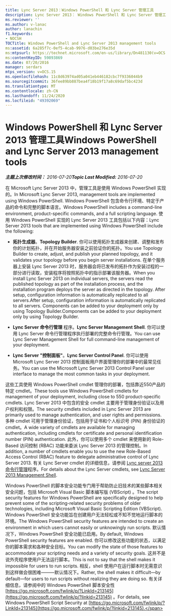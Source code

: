 ```yaml
---
title: Lync Server 2013：Windows PowerShell 和 Lync Server 管理工具
description: Lync Server 2013： Windows PowerShell 和 Lync Server 管理工具。
ms.reviewer: ''
ms.author: v-lanac
author: lanachin
f1.keywords:
- NOCSH
TOCTitle: Windows PowerShell and Lync Server 2013 management tools
ms:assetid: 6a285f7c-0ef5-4cab-9976-d03be276e35d
ms:mtpsurl: https://technet.microsoft.com/en-us/library/Dn481130(v=OCS.15)
ms:contentKeyID: 59893869
ms.date: 07/20/2016
manager: serdars
mtps_version: v=OCS.15
ms.openlocfilehash: 11c8d63974ad05a041eb446182cbc7f9336044b9
ms.sourcegitcommit: 36fee89bb887bea4f18b19f17a8c69daf5bc423d
ms.translationtype: MT
ms.contentlocale: zh-CN
ms.lasthandoff: 11/24/2020
ms.locfileid: "49392069"
---
```

# <a name="windows-powershell-and-lync-server-2013-management-tools"></a><span data-ttu-id="00d9b-103">Windows PowerShell 和 Lync Server 2013 管理工具</span><span class="sxs-lookup"><span data-stu-id="00d9b-103">Windows PowerShell and Lync Server 2013 management tools</span></span>

<div data-xmlns="http://www.w3.org/1999/xhtml">

<div class="topic" data-xmlns="http://www.w3.org/1999/xhtml" data-msxsl="urn:schemas-microsoft-com:xslt" data-cs="https://msdn.microsoft.com/">

<div data-asp="https://msdn2.microsoft.com/asp">



</div>

<div id="mainSection">

<div id="mainBody"><span data-ttu-id="00d9b-104">

<span> </span></span><span class="sxs-lookup"><span data-stu-id="00d9b-104">

<span> </span></span></span>

<span data-ttu-id="00d9b-105">_**主题上次修改时间：** 2016-07-20_</span><span class="sxs-lookup"><span data-stu-id="00d9b-105">_**Topic Last Modified:** 2016-07-20_</span></span>

<span data-ttu-id="00d9b-106">在 Microsoft Lync Server 2013 中，管理工具是使用 Windows PowerShell 实现的。</span><span class="sxs-lookup"><span data-stu-id="00d9b-106">In Microsoft Lync Server 2013, management tools are implemented using Windows PowerShell.</span></span> <span data-ttu-id="00d9b-107">Windows PowerShell 包含命令行环境、特定于产品的命令和完整的脚本语言。</span><span class="sxs-lookup"><span data-stu-id="00d9b-107">Windows PowerShell includes a command-line environment, product-specific commands, and a full scripting language.</span></span> <span data-ttu-id="00d9b-108">使用 Windows PowerShell 实现的 Lync Server 2013 工具包括以下内容：</span><span class="sxs-lookup"><span data-stu-id="00d9b-108">Lync Server 2013 tools that are implemented using Windows PowerShell include the following:</span></span>

  - <span data-ttu-id="00d9b-109">**拓扑生成器**。</span><span class="sxs-lookup"><span data-stu-id="00d9b-109">**Topology Builder**.</span></span> <span data-ttu-id="00d9b-110">你可以使用拓扑生成器来创建、调整和发布你的计划拓扑，并在开始服务器安装之前验证你的拓扑。</span><span class="sxs-lookup"><span data-stu-id="00d9b-110">You use Topology Builder to create, adjust, and publish your planned topology, and it validates your topology before you begin server installations.</span></span> <span data-ttu-id="00d9b-111">在单个服务器上安装 Lync Server 2013 时，服务器会将已发布的拓扑作为安装过程的一部分进行读取，安装程序将按照拓扑中的指示部署该服务器。</span><span class="sxs-lookup"><span data-stu-id="00d9b-111">When you install Lync Server 2013 on individual servers, the servers read the published topology as part of the installation process, and the installation program deploys the server as directed in the topology.</span></span> <span data-ttu-id="00d9b-112">After setup, configuration information is automatically replicated to all servers.</span><span class="sxs-lookup"><span data-stu-id="00d9b-112">After setup, configuration information is automatically replicated to all servers.</span></span> <span data-ttu-id="00d9b-113">Components can be added to your deployment only by using Topology Builder.</span><span class="sxs-lookup"><span data-stu-id="00d9b-113">Components can be added to your deployment only by using Topology Builder.</span></span>

  - <span data-ttu-id="00d9b-114">**Lync Server 命令行管理** 程序。</span><span class="sxs-lookup"><span data-stu-id="00d9b-114">**Lync Server Management Shell**.</span></span> <span data-ttu-id="00d9b-115">你可以使用 Lync Server 命令行管理程序执行部署的完整命令行管理。</span><span class="sxs-lookup"><span data-stu-id="00d9b-115">You can use Lync Server Management Shell for full command-line management of your deployment.</span></span>

  - <span data-ttu-id="00d9b-116">**Lync Server "控制面板"**。</span><span class="sxs-lookup"><span data-stu-id="00d9b-116">**Lync Server Control Panel**.</span></span> <span data-ttu-id="00d9b-117">你可以使用 Microsoft Lync Server 2013 控制面板用户界面管理你的部署中的最常见任务。</span><span class="sxs-lookup"><span data-stu-id="00d9b-117">You can use the Microsoft Lync Server 2013 Control Panel user interface to manage the most common tasks in your deployment.</span></span>

<span data-ttu-id="00d9b-118">这些工具使用 Windows PowerShell cmdlet 管理你的部署，包括靠近550产品的特定 cmdlet。</span><span class="sxs-lookup"><span data-stu-id="00d9b-118">These tools use Windows PowerShell cmdlets for management of your deployment, including close to 550 product-specific cmdlets.</span></span> <span data-ttu-id="00d9b-119">Lync Server 2013 中包含的安全 cmdlet 主要用于管理身份验证以及用户权利和权限。</span><span class="sxs-lookup"><span data-stu-id="00d9b-119">The security cmdlets included in Lync Server 2013 are primarily used to manage authentication, and user rights and permissions.</span></span> <span data-ttu-id="00d9b-120">多种 cmdlet 可用于管理身份验证，包括用于证书和个人标识号 (PIN) 身份验证的 cmdlet。</span><span class="sxs-lookup"><span data-stu-id="00d9b-120">A wide variety of cmdlets are available for managing authentication, including cmdlets for certificate and personal identification number (PIN) authentication.</span></span> <span data-ttu-id="00d9b-121">此外，你可以使用多个 cmdlet 来使用新的 Role-Based 访问控制 (RBAC) 功能来委派 Lync Server 2013 的管理控制。</span><span class="sxs-lookup"><span data-stu-id="00d9b-121">In addition, a number of cmdlets enable you to use the new Role-Based Access Control (RBAC) feature to delegate administrative control of Lync Server 2013.</span></span> <span data-ttu-id="00d9b-122">有关 Lync Server cmdlet 的详细信息，请参阅 [Lync server 2013 命令行管理](lync-server-2013-lync-server-management-shell.md)程序。</span><span class="sxs-lookup"><span data-stu-id="00d9b-122">For details about the Lync Server cmdlets, see [Lync Server 2013 Management Shell](lync-server-2013-lync-server-management-shell.md).</span></span>

<span data-ttu-id="00d9b-123">Windows PowerShell 的脚本安全功能专门用于帮助防止旧技术的某些脚本相关安全问题，包括 Microsoft Visual Basic 脚本编写版 (VBScript) 。</span><span class="sxs-lookup"><span data-stu-id="00d9b-123">The script security features for Windows PowerShell are specifically designed to help prevent some of the scripting-related security problems of older technologies, including Microsoft Visual Basic Scripting Edition (VBScript).</span></span> <span data-ttu-id="00d9b-124">Windows PowerShell 安全功能旨在创建用户无法轻松或不知不觉地运行脚本的环境。</span><span class="sxs-lookup"><span data-stu-id="00d9b-124">The Windows PowerShell security features are intended to create an environment in which users cannot easily or unknowingly run scripts.</span></span> <span data-ttu-id="00d9b-125">默认情况下，Windows PowerShell 安全功能已启用。</span><span class="sxs-lookup"><span data-stu-id="00d9b-125">By default, Windows PowerShell security features are enabled.</span></span> <span data-ttu-id="00d9b-126">你可以修改这些功能的状态，以满足你的脚本需求和各种安全目标。</span><span class="sxs-lookup"><span data-stu-id="00d9b-126">You can modify the state of those features to accommodate your scripting needs and a variety of security goals.</span></span> <span data-ttu-id="00d9b-127">这并不是说外壳程序使用户无法运行脚本。</span><span class="sxs-lookup"><span data-stu-id="00d9b-127">This is not to say that the shell makes it impossible for users to run scripts.</span></span> <span data-ttu-id="00d9b-128">相反，shell 使用户在运行脚本时无需意识到这样做会很困难———默认情况下。</span><span class="sxs-lookup"><span data-stu-id="00d9b-128">Rather, the shell makes it difficult—by default—for users to run scripts without realizing they are doing so.</span></span> <span data-ttu-id="00d9b-129">有关详细信息，请参阅中的 Windows PowerShell 脚本安全性 [https://go.microsoft.com/fwlink/p/?LinkId=213145](https://go.microsoft.com/fwlink/p/?linkid=213145) 。</span><span class="sxs-lookup"><span data-stu-id="00d9b-129">For details, see Windows PowerShell Script Security at [https://go.microsoft.com/fwlink/p/?LinkId=213145](https://go.microsoft.com/fwlink/p/?linkid=213145).</span></span>

<span data-ttu-id="00d9b-130"></div>

<span> </span>

</div>

</div>

</span><span class="sxs-lookup"><span data-stu-id="00d9b-130"></div>

<span> </span>

</div>

</div>

</span></span></div>

